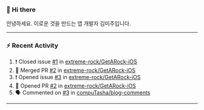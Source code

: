### 👋 Hi there 

안녕하세요. 이로운 것을 만드는 앱 개발자 김미주입니다. 

---
### :zap: Recent Activity

<!--START_SECTION:activity-->
1. ❗️ Closed issue [#1](https://github.com/extreme-rock/GetARock-iOS/issues/1) in [extreme-rock/GetARock-iOS](https://github.com/extreme-rock/GetARock-iOS)
2. 🎉 Merged PR [#2](https://github.com/extreme-rock/GetARock-iOS/pull/2) in [extreme-rock/GetARock-iOS](https://github.com/extreme-rock/GetARock-iOS)
3. ❗️ Opened issue [#3](https://github.com/extreme-rock/GetARock-iOS/issues/3) in [extreme-rock/GetARock-iOS](https://github.com/extreme-rock/GetARock-iOS)
4. 💪 Opened PR [#2](https://github.com/extreme-rock/GetARock-iOS/pull/2) in [extreme-rock/GetARock-iOS](https://github.com/extreme-rock/GetARock-iOS)
5. 🗣 Commented on [#3](https://github.com/compuTasha/blog-comments/issues/3) in [compuTasha/blog-comments](https://github.com/compuTasha/blog-comments)
<!--END_SECTION:activity-->

---

<!--
**compuTasha/compuTasha** is a ✨ _special_ ✨ repository because its `README.md` (this file) appears on your GitHub profile.

Here are some ideas to get you started:

- 🔭 I’m currently working on ...
- 🌱 I’m currently learning ...
- 👯 I’m looking to collaborate on ...
- 🤔 I’m looking for help with ...
- 💬 Ask me about ...
- 📫 How to reach me: ...
- 😄 Pronouns: ...
- ⚡ Fun fact: ...
-->
